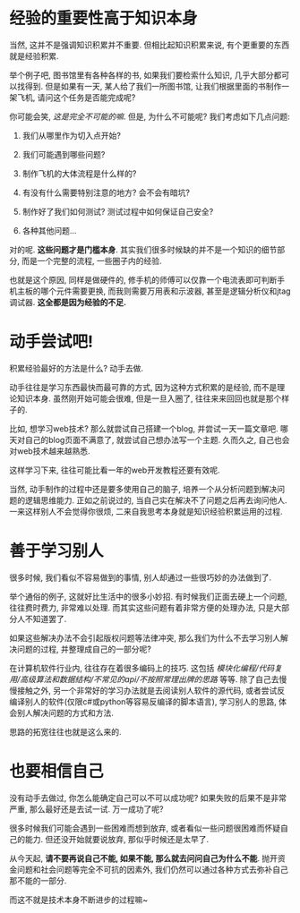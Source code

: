 # 经验的重要性高于知识本身

当然, 这并不是强调知识积累并不重要. 但相比起知识积累来说, 有个更重要的东西就是经验积累.

举个例子吧, 图书馆里有各种各样的书, 如果我们要检索什么知识, 几乎大部分都可以找得到. 但是如果有一天, 某人给了我们一所图书馆, 让我们根据里面的书制作一架飞机, 请问这个任务是否能完成呢?

你可能会笑, *这是完全不可能的嘛*. 但是, 为什么不可能呢? 我们考虑如下几点问题:

1. 我们从哪里作为切入点开始?

2. 我们可能遇到哪些问题?

3. 制作飞机的大体流程是什么样的?

4. 有没有什么需要特别注意的地方? 会不会有暗坑?

5. 制作好了我们如何测试? 测试过程中如何保证自己安全?

6. 各种其他问题... 

对的呢. **这些问题才是门槛本身**. 其实我们很多时候缺的并不是一个知识的细节部分, 而是一个完整的流程, 一些圈子内的经验. 

也就是这个原因, 同样是做硬件的, 修手机的师傅可以仅靠一个电流表即可判断手机主板的哪个元件需要更换, 而我则需要万用表和示波器, 甚至是逻辑分析仪和jtag调试器. **这全都是因为经验的不足.**



# 动手尝试吧!

积累经验最好的方法是什么? 动手去做.

动手往往是学习东西最快而最可靠的方式, 因为这种方式积累的是经验, 而不是理论知识本身. 虽然刚开始可能会很难, 但是一旦入圈了, 往往来来回回也就是那个样子的.

比如, 想学习web技术? 那么就尝试自己搭建一个blog, 并尝试一天一篇文章吧. 哪天对自己的blog页面不满意了, 就尝试自己想办法写一个主题. 久而久之, 自己也会对web技术越来越熟悉.

这样学习下来, 往往可能比看一年的web开发教程还要有效呢.

当然, 动手制作的过程中还是要多使用自己的脑子, 培养一个从分析问题到解决问题的逻辑思维能力. 正如之前说过的, 当自己实在解决不了问题之后再去询问他人. 一来这样别人不会觉得你很烦, 二来自我思考本身就是知识经验积累运用的过程.



# 善于学习别人

很多时候, 我们看似不容易做到的事情, 别人却通过一些很巧妙的办法做到了.

举个通俗的例子, 这就好比生活中的很多小妙招. 有时候我们正面去硬上一个问题, 往往费时费力, 非常难以处理. 而其实这些问题有着非常方便的处理办法, 只是大部分人不知道罢了.

如果这些解决办法不会引起版权问题等法律冲突, 那么我们为什么不去学习别人解决问题的过程, 并整理成自己的一部分呢? 

在计算机软件行业内, 往往存在着很多编码上的技巧. 这包括 *模块化编程/代码复用/高级算法和数据结构/不常见的api/不按照常理出牌的思路* 等等. 除了自己去慢慢接触之外, 另一个非常好的学习办法就是去阅读别人软件的源代码, 或者尝试反编译别人的软件(仅限c#或python等容易反编译的脚本语言), 学习别人的思路, 体会别人解决问题的方式和方法.

思路的拓宽往往也就是这么来的.



# 也要相信自己

没有动手去做过, 你怎么能确定自己可以不可以成功呢? 如果失败的后果不是非常严重, 那么最好还是去试一试. 万一成功了呢?

很多时候我们可能会遇到一些困难而想到放弃, 或者看似一些问题很困难而怀疑自己的能力. 但还没开始就要说放弃, 那似乎时候还是太早了.

从今天起, **请不要再说自己不能, 如果不能, 那么就去问问自己为什么不能**. 抛开资金问题和社会问题等完全不可抗的因素外, 我们仍然可以通过各种方式去弥补自己那不能的一部分.

而这不就是技术本身不断进步的过程嘛~
